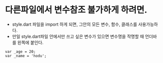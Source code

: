 # 다른파일에서 변수참조 불가하게 하려면.
- style.dart 파일을 import 하게 되면, 그안의 모든 변수, 함수, 클래스를 사용가능하다.
- 만일 style.dart파일 안에서만 쓰고 싶은 변수가 있으면 변수명을 작명할 때 언더바를 왼쪽에 붙인다.
```
var _age = 20;
var _name = 'hodu';
```